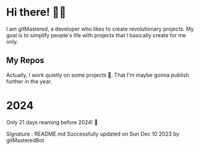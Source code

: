 
# Hi there! 🙋‍♂️
I am gitMastered, a developer who likes to create revolutionary projects.
My goal is to simplify people's life with projects that I basically create for me only.

## My Repos
Actually, I work quietly on some projects 👀. That I'm maybe gonna publish further in the year.

# 2024
Only 21 days reaming before 2024! 🙌

Signature : README.md Successfully updated on Sun Dec 10 2023 by gitMasteredBot

